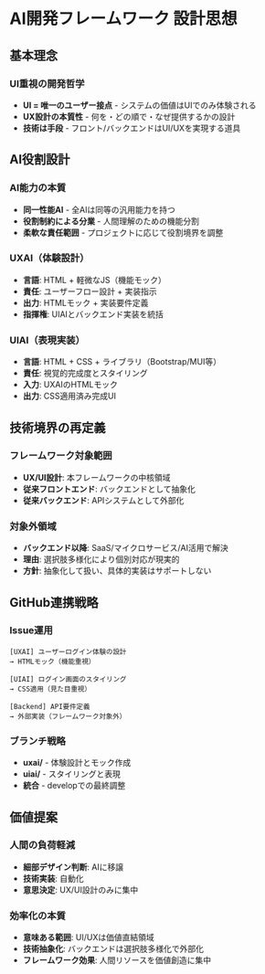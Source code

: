 # AI開発フレームワーク 設計思想

## 基本理念

### UI重視の開発哲学
- **UI = 唯一のユーザー接点** - システムの価値はUIでのみ体験される
- **UX設計の本質性** - 何を・どの順で・なぜ提供するかの設計
- **技術は手段** - フロント/バックエンドはUI/UXを実現する道具

## AI役割設計

### AI能力の本質
- **同一性能AI** - 全AIは同等の汎用能力を持つ
- **役割制約による分業** - 人間理解のための機能分割
- **柔軟な責任範囲** - プロジェクトに応じて役割境界を調整

### UXAI（体験設計）
- **言語**: HTML + 軽微なJS（機能モック）
- **責任**: ユーザーフロー設計 + 実装指示
- **出力**: HTMLモック + 実装要件定義
- **指揮権**: UIAIとバックエンド実装を統括

### UIAI（表現実装）  
- **言語**: HTML + CSS + ライブラリ（Bootstrap/MUI等）
- **責任**: 視覚的完成度とスタイリング
- **入力**: UXAIのHTMLモック
- **出力**: CSS適用済み完成UI

## 技術境界の再定義

### フレームワーク対象範囲
- **UX/UI設計**: 本フレームワークの中核領域
- **従来フロントエンド**: バックエンドとして抽象化
- **従来バックエンド**: APIシステムとして外部化

### 対象外領域
- **バックエンド以降**: SaaS/マイクロサービス/AI活用で解決
- **理由**: 選択肢多様化により個別対応が現実的
- **方針**: 抽象化して扱い、具体的実装はサポートしない

## GitHub連携戦略

### Issue運用
```
[UXAI] ユーザーログイン体験の設計
→ HTMLモック（機能重視）

[UIAI] ログイン画面のスタイリング  
→ CSS適用（見た目重視）

[Backend] API要件定義
→ 外部実装（フレームワーク対象外）
```

### ブランチ戦略
- **uxai/** - 体験設計とモック作成
- **uiai/** - スタイリングと表現
- **統合** - developでの最終調整

## 価値提案

### 人間の負荷軽減
- **細部デザイン判断**: AIに移譲
- **技術実装**: 自動化
- **意思決定**: UX/UI設計のみに集中

### 効率化の本質
- **意味ある範囲**: UI/UXは価値直結領域
- **技術抽象化**: バックエンドは選択肢多様化で外部化
- **フレームワーク効果**: 人間リソースを価値創造に集中
